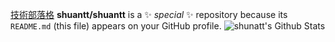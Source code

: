 [技術部落格](https://shuantt.github.io/)
**shuantt/shuantt** is a ✨ _special_ ✨ repository because its `README.md` (this file) appears on your GitHub profile.
![shunatt's Github Stats](https://github-readme-stats.vercel.app/api/top-langs/?username=shuantt&theme=vue-dark&line_height=22&layout=compact&hide=less)

<!--Here are some ideas to get you started:

- 🔭 I’m currently working on ...
- 🌱 I’m currently learning ...
- 👯 I’m looking to collaborate on ...
- 🤔 I’m looking for help with ...
- 💬 Ask me about ...
- 📫 How to reach me: ...
- 😄 Pronouns: ...
- ⚡ Fun fact: ...
-->
